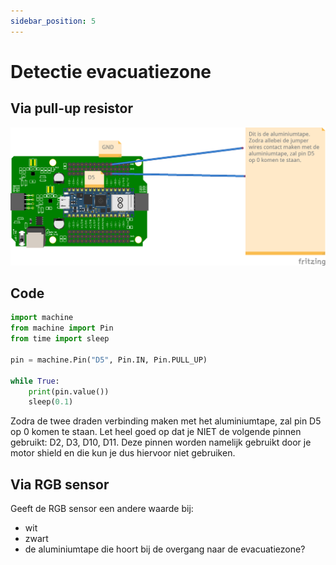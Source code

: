 ```yaml
---
sidebar_position: 5
---
```


# Detectie evacuatiezone

## Via pull-up resistor
![aluminiumtape detectie](aluminium_tape_detectie_bb.png)

## Code
```python 
import machine
from machine import Pin
from time import sleep

pin = machine.Pin("D5", Pin.IN, Pin.PULL_UP)

while True:
    print(pin.value())
    sleep(0.1)
```

Zodra de twee draden verbinding maken met het aluminiumtape, zal pin D5 op 0 komen te staan.
Let heel goed op dat je NIET de volgende pinnen gebruikt: D2, D3, D10, D11.
Deze pinnen worden namelijk gebruikt door je motor shield en die kun je dus hiervoor niet gebruiken.

## Via RGB sensor
Geeft de RGB sensor een andere waarde bij:
- wit
- zwart
- de aluminiumtape die hoort bij de overgang naar de evacuatiezone?








